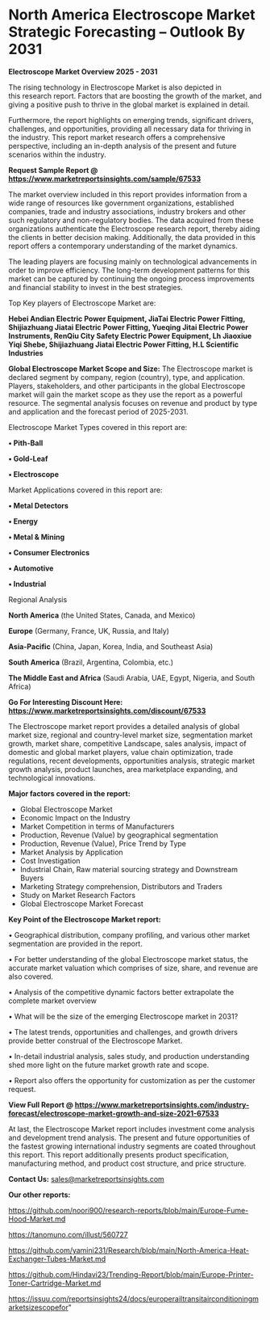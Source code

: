 # North America Electroscope Market Strategic Forecasting – Outlook By 2031

<Strong> Electroscope Market Overview 2025 - 2031</strong>

The rising technology in Electroscope Market is also depicted in this research report. Factors that are boosting the growth of the market, and giving a positive push to thrive in the global market is explained in detail.

Furthermore, the report highlights on emerging trends, significant drivers, challenges, and opportunities, providing all necessary data for thriving in the industry. This report market research offers a comprehensive perspective, including an in-depth analysis of the present and future scenarios within the industry.

<strong>Request Sample Report @ <a href=https://www.marketreportsinsights.com/sample/67533>https://www.marketreportsinsights.com/sample/67533</a></strong>

The market overview included in this report provides information from a wide range of resources like government organizations, established companies, trade and industry associations, industry brokers and other such regulatory and non-regulatory bodies. The data acquired from these organizations authenticate the Electroscope research report, thereby aiding the clients in better decision making. Additionally, the data provided in this report offers a contemporary understanding of the market dynamics.

The leading players are focusing mainly on technological advancements in order to improve efficiency. The long-term development patterns for this market can be captured by continuing the ongoing process improvements and financial stability to invest in the best strategies.

Top Key players of Electroscope Market are:

<strong>Hebei Andian Electric Power Equipment, JiaTai Electric Power Fitting, Shijiazhuang Jiatai Electric Power Fitting, Yueqing Jitai Electric Power Instruments, RenQiu City Safety Electric Power Equipment, Lh Jiaoxiue Yiqi Shebe, Shijiazhuang Jiatai Electric Power Fitting, H.L Scientific Industries</strong>

<strong><b>Global Electroscope Market Scope and Size:</b></strong>
The Electroscope market is declared segment by company, region (country), type, and application. Players, stakeholders, and other participants in the global Electroscope market will gain the market scope as they use the report as a powerful resource. The segmental analysis focuses on revenue and product by type and application and the forecast period of 2025-2031.

Electroscope Market Types covered in this report are:

<strong>• Pith-Ball

• Gold-Leaf

• Electroscope</strong>

Market Applications covered in this report are:

<strong>• Metal Detectors

• Energy

• Metal & Mining

• Consumer Electronics

• Automotive

• Industrial</strong> 

Regional Analysis

<strong>North America</strong> (the United States, Canada, and Mexico)

<strong>Europe</strong> (Germany, France, UK, Russia, and Italy)

<strong>Asia-Pacific</strong> (China, Japan, Korea, India, and Southeast Asia)

<strong>South America</strong> (Brazil, Argentina, Colombia, etc.)

<strong>The Middle East and Africa</strong> (Saudi Arabia, UAE, Egypt, Nigeria, and South Africa)

<strong>Go For Interesting Discount Here: <a href=https://www.marketreportsinsights.com/discount/67533>https://www.marketreportsinsights.com/discount/67533</a></strong>

The Electroscope market report provides a detailed analysis of global market size, regional and country-level market size, segmentation market growth, market share, competitive Landscape, sales analysis, impact of domestic and global market players, value chain optimization, trade regulations, recent developments, opportunities analysis, strategic market growth analysis, product launches, area marketplace expanding, and technological innovations.

<strong><b>Major factors covered in the report:</b></strong>
<ul>
  <li>Global Electroscope Market </li>
  <li>Economic Impact on the Industry</li>
  <li>Market Competition in terms of Manufacturers</li>
  <li>Production, Revenue (Value) by geographical segmentation</li>
  <li>Production, Revenue (Value), Price Trend by Type</li>
  <li>Market Analysis by Application</li>
  <li>Cost Investigation</li>
  <li>Industrial Chain, Raw material sourcing strategy and Downstream Buyers</li>
  <li>Marketing Strategy comprehension, Distributors and Traders</li>
  <li>Study on Market Research Factors</li>
  <li>Global Electroscope Market Forecast</li>
</ul>

<strong><b>Key Point of the Electroscope Market report:</b></strong>

• Geographical distribution, company profiling, and various other market segmentation are provided in the report.

• For better understanding of the global Electroscope market status, the accurate market valuation which comprises of size, share, and revenue are also covered.

• Analysis of the competitive dynamic factors better extrapolate the complete market overview

• What will be the size of the emerging Electroscope market in 2031?

• The latest trends, opportunities and challenges, and growth drivers provide better construal of the Electroscope Market.

• In-detail industrial analysis, sales study, and production understanding shed more light on the future market growth rate and scope.

• Report also offers the opportunity for customization as per the customer request.

<strong><b>View Full Report @ <a href=https://www.marketreportsinsights.com/industry-forecast/electroscope-market-growth-and-size-2021-67533>https://www.marketreportsinsights.com/industry-forecast/electroscope-market-growth-and-size-2021-67533</a></b></strong>


At last, the Electroscope Market report includes investment come analysis and development trend analysis. The present and future opportunities of the fastest growing international industry segments are coated throughout this report. This report additionally presents product specification, manufacturing method, and product cost structure, and price structure.

<strong>Contact Us:</strong>
sales@marketreportsinsights.com

<strong>Our other reports:</strong>

<a href=https://github.com/noori900/research-reports/blob/main/Europe-Fume-Hood-Market.md>https://github.com/noori900/research-reports/blob/main/Europe-Fume-Hood-Market.md</a>

<a href=https://tanomuno.com/illust/560727>https://tanomuno.com/illust/560727</a>

<a href=https://github.com/yamini231/Research/blob/main/North-America-Heat-Exchanger-Tubes-Market.md>https://github.com/yamini231/Research/blob/main/North-America-Heat-Exchanger-Tubes-Market.md</a>

<a href=https://github.com/Hindavi23/Trending-Report/blob/main/Europe-Printer-Toner-Cartridge-Market.md>https://github.com/Hindavi23/Trending-Report/blob/main/Europe-Printer-Toner-Cartridge-Market.md</a>

<a href=https://issuu.com/reportsinsights24/docs/europerailtransitairconditioningmarketsizescopefor>https://issuu.com/reportsinsights24/docs/europerailtransitairconditioningmarketsizescopefor</a>"
